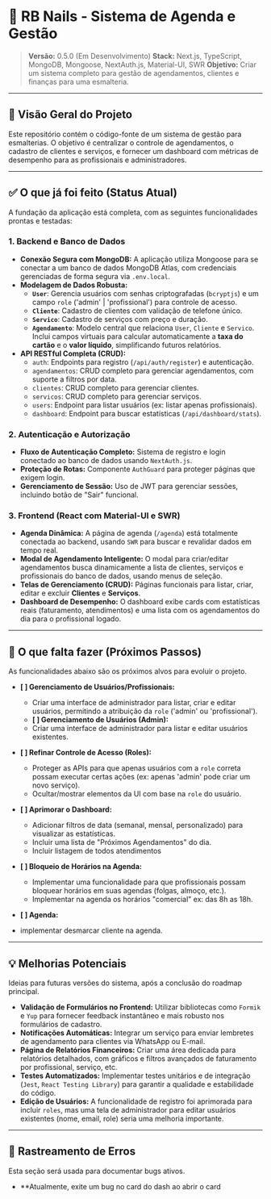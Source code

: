 # 💅 RB Nails - Sistema de Agenda e Gestão

> **Versão:** 0.5.0 (Em Desenvolvimento)
> **Stack:** Next.js, TypeScript, MongoDB, Mongoose, NextAuth.js, Material-UI, SWR
> **Objetivo:** Criar um sistema completo para gestão de agendamentos, clientes e finanças para uma esmalteria.

---

## 📖 Visão Geral do Projeto

Este repositório contém o código-fonte de um sistema de gestão para esmalterias. O objetivo é centralizar o controle de agendamentos, o cadastro de clientes e serviços, e fornecer um dashboard com métricas de desempenho para as profissionais e administradores.

---

## ✅ O que já foi feito (Status Atual)

A fundação da aplicação está completa, com as seguintes funcionalidades prontas e testadas:

### 1. Backend e Banco de Dados
- **Conexão Segura com MongoDB:** A aplicação utiliza Mongoose para se conectar a um banco de dados MongoDB Atlas, com credenciais gerenciadas de forma segura via `.env.local`.
- **Modelagem de Dados Robusta:**
  - **`User`**: Gerencia usuários com senhas criptografadas (`bcryptjs`) e um campo `role` ('admin' | 'profissional') para controle de acesso.
  - **`Cliente`**: Cadastro de clientes com validação de telefone único.
  - **`Servico`**: Cadastro de serviços com preço e duração.
  - **`Agendamento`**: Modelo central que relaciona `User`, `Cliente` e `Servico`. Inclui campos virtuais para calcular automaticamente a **taxa do cartão** e o **valor líquido**, simplificando futuros relatórios.
- **API RESTful Completa (CRUD):**
  - `auth`: Endpoints para registro (`/api/auth/register`) e autenticação.
  - `agendamentos`: CRUD completo para gerenciar agendamentos, com suporte a filtros por data.
  - `clientes`: CRUD completo para gerenciar clientes.
  - `servicos`: CRUD completo para gerenciar serviços.
  - `users`: Endpoint para listar usuários (ex: listar apenas profissionais).
  - `dashboard`: Endpoint para buscar estatísticas (`/api/dashboard/stats`).

### 2. Autenticação e Autorização
- **Fluxo de Autenticação Completo:** Sistema de registro e login conectado ao banco de dados usando `NextAuth.js`.
- **Proteção de Rotas:** Componente `AuthGuard` para proteger páginas que exigem login.
- **Gerenciamento de Sessão:** Uso de JWT para gerenciar sessões, incluindo botão de "Sair" funcional.

### 3. Frontend (React com Material-UI e SWR)
- **Agenda Dinâmica:** A página de agenda (`/agenda`) está totalmente conectada ao backend, usando `SWR` para buscar e revalidar dados em tempo real.
- **Modal de Agendamento Inteligente:** O modal para criar/editar agendamentos busca dinamicamente a lista de clientes, serviços e profissionais do banco de dados, usando menus de seleção.
- **Telas de Gerenciamento (CRUD):** Páginas funcionais para listar, criar, editar e excluir **Clientes** e **Serviços**.
- **Dashboard de Desempenho:** O dashboard exibe cards com estatísticas reais (faturamento, atendimentos) e uma lista com os agendamentos do dia para o profissional logado.

---

## 🚀 O que falta fazer (Próximos Passos)

As funcionalidades abaixo são os próximos alvos para evoluir o projeto.

- **[ ] Gerenciamento de Usuários/Profissionais:**
  - Criar uma interface de administrador para listar, criar e editar usuários, permitindo a atribuição da `role` ('admin' ou 'profissional').
  - **[ ] Gerenciamento de Usuários (Admin):**
  - Criar uma interface de administrador para listar e editar usuários existentes.

- **[ ] Refinar Controle de Acesso (Roles):**
  - Proteger as APIs para que apenas usuários com a `role` correta possam executar certas ações (ex: apenas 'admin' pode criar um novo serviço).
  - Ocultar/mostrar elementos da UI com base na `role` do usuário.

- **[ ] Aprimorar o Dashboard:**
  - Adicionar filtros de data (semanal, mensal, personalizado) para visualizar as estatísticas.
  - Incluir uma lista de "Próximos Agendamentos" do dia.
  - Incluir listagem de todos atendimentos

- **[ ] Bloqueio de Horários na Agenda:**
  - Implementar uma funcionalidade para que profissionais possam bloquear horários em suas agendas (folgas, almoço, etc.).
  - Implementar na agenda os horários "comercial" ex: das 8h as 18h.
  
- **[ ] Agenda:**
- implementar desmarcar cliente na agenda.
---

## 💡 Melhorias Potenciais

Ideias para futuras versões do sistema, após a conclusão do roadmap principal.

- **Validação de Formulários no Frontend:** Utilizar bibliotecas como `Formik` e `Yup` para fornecer feedback instantâneo e mais robusto nos formulários de cadastro.
- **Notificações Automáticas:** Integrar um serviço para enviar lembretes de agendamento para clientes via WhatsApp ou E-mail.
- **Página de Relatórios Financeiros:** Criar uma área dedicada para relatórios detalhados, com gráficos e filtros avançados de faturamento por profissional, serviço, etc.
- **Testes Automatizados:** Implementar testes unitários e de integração (`Jest`, `React Testing Library`) para garantir a qualidade e estabilidade do código.
- **Edição de Usuários:** A funcionalidade de registro foi aprimorada para incluir `roles`, mas uma tela de administrador para editar usuários existentes (nome, email, role) seria uma melhoria importante.

---

## 🐞 Rastreamento de Erros

Esta seção será usada para documentar bugs ativos.

- **Atualmente, exite um bug no card do dash ao abrir o card
